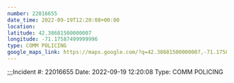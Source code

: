 ```yaml
---
number: 22016655
date_time: 2022-09-19T12:20:08+00:00
location: 
latitude: 42.38681500000007
longitude: -71.17587499999996
type: COMM POLICING
google_maps_link: https://maps.google.com/?q=42.38681500000007,-71.17587499999996
---
```


;;;Incident #: 22016655   Date: 2022-09-19 12:20:08   Type: COMM POLICING
